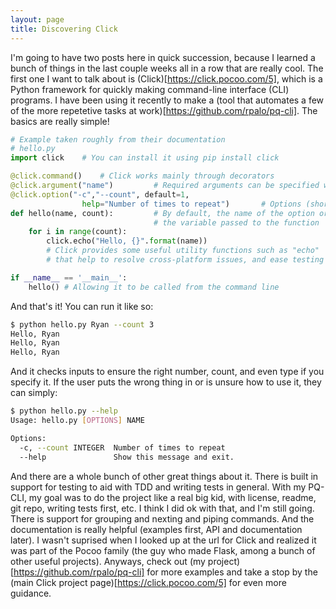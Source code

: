 ```yaml
---
layout: page
title: Discovering Click
---
```

I'm going to have two posts here in quick succession, because I learned a bunch of things in the last couple weeks all in a row that are really cool.  The first one I want to talk about is (Click)[https://click.pocoo.com/5], which is a Python framework for quickly making command-line interface (CLI) programs.  I have been using it recently to make a (tool that automates a few of the more repetetive tasks at work)[https://github.com/rpalo/pq-cli].  The basics are really simple!

```python
# Example taken roughly from their documentation
# hello.py
import click    # You can install it using pip install click

@click.command()    # Click works mainly through decorators
@click.argument("name")         # Required arguments can be specified with another decorator
@click.option("-c","--count", default=1,
                help="Number of times to repeat")       # Options (short and long) are via decorator too!
def hello(name, count):         # By default, the name of the option or argument becomes
                                # the variable passed to the function
    for i in range(count):
        click.echo("Hello, {}".format(name))
        # Click provides some useful utility functions such as "echo"
        # that help to resolve cross-platform issues, and ease testing

if __name__ == '__main__':
    hello() # Allowing it to be called from the command line

```

And that's it!  You can run it like so:

```bash
$ python hello.py Ryan --count 3
Hello, Ryan
Hello, Ryan
Hello, Ryan
```

And it checks inputs to ensure the right number, count, and even type if you specify it.  If the user puts the wrong thing in or is unsure how to use it, they can simply:

```bash
$ python hello.py --help
Usage: hello.py [OPTIONS] NAME

Options:
  -c, --count INTEGER  Number of times to repeat
  --help               Show this message and exit.
```

And there are a whole bunch of other great things about it.  There is built in support for testing to aid with TDD and writing tests in general.  With my PQ-CLI, my goal was to do the project like a real big kid, with license, readme, git repo, writing tests first, etc.  I think I did ok with that, and I'm still going.  There is support for grouping and nexting and piping commands.  And the documentation is really helpful (examples first, API and documentation later).  I wasn't suprised when I looked up at the url for Click and realized it was part of the Pocoo family (the guy who made Flask, among a bunch of other useful projects).  Anyways, check out (my project)[https://github.com/rpalo/pq-cli] for more examples and take a stop by the (main Click project page)[https://click.pocoo.com/5] for even more guidance.

